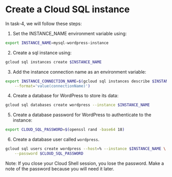 # Create a Cloud SQL instance

In task-4, we will follow these steps:

1. Set the INSTANCE_NAME environment variable using:
```bash
export INSTANCE_NAME=mysql-wordpress-instance
```
2. Create a sql instance using:
```bash
gcloud sql instances create $INSTANCE_NAME
```
3. Add the instance connection name as an environment variable:
```bash
export INSTANCE_CONNECTION_NAME=$(gcloud sql instances describe $INSTANCE_NAME \
    --format='value(connectionName)')
```
4. Create a database for WordPress to store its data:
```bash
gcloud sql databases create wordpress --instance $INSTANCE_NAME
```
5. Create a database password for WordPress to authenticate to the instance:
```bash
export CLOUD_SQL_PASSWORD=$(openssl rand -base64 18)
```
6. Create a database user called `wordpress`.
```bash
gcloud sql users create wordpress --host=% --instance $INSTANCE_NAME \
    --password $CLOUD_SQL_PASSWORD
```
Note:
If you close your Cloud Shell session, you lose the password. Make a note of the password because you will need it later.
